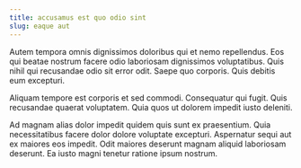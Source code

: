 ```yaml
---
title: accusamus est quo odio sint
slug: eaque aut
---
```


Autem tempora omnis dignissimos doloribus qui et nemo repellendus. Eos qui beatae nostrum facere odio laboriosam dignissimos voluptatibus. Quis nihil qui recusandae odio sit error odit. Saepe quo corporis. Quis debitis eum excepturi.

Aliquam tempore est corporis et sed commodi. Consequatur qui fugit. Quis recusandae quaerat voluptatem. Quia quos ut dolorem impedit iusto deleniti.

Ad magnam alias dolor impedit quidem quis sunt ex praesentium. Quia necessitatibus facere dolor dolore voluptate excepturi. Aspernatur sequi aut ex maiores eos impedit. Odit maiores deserunt magnam aliquid laboriosam deserunt. Ea iusto magni tenetur ratione ipsum nostrum.

